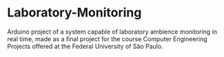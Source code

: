 # Laboratory-Monitoring

Arduino project of a system capable of laboratory ambience monitoring in real time, made as a final project for the course Computer Engineering Projects offered at the Federal University of São Paulo.
